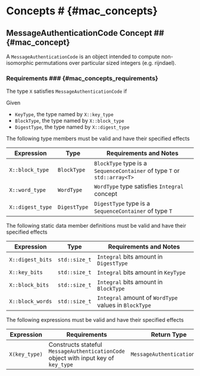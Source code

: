 # Concepts # {#mac_concepts}

## MessageAuthenticationCode Concept ## {#mac_concept}

A ```MessageAuthenticationCode``` is an object intended to compute non-isomorphic permutations over particular sized integers (e.g. rijndael).

### Requirements ### {#mac_concepts_requirements}

The type ```X``` satisfies ```MessageAuthenticationCode``` if

Given
* ```KeyType```, the type named by ```X::key_type```
* ```BlockType```, the type named by ```X::block_type```
* ```DigestType```, the type named by ```X::digest_type```

The following type members must be valid and have their specified effects

|Expression                   |Type            |Requirements and Notes         |
|-----------------------------|----------------|-------------------------------|
|```X::block_type```          |```BlockType``` |```BlockType``` type is a ```SequenceContainer``` of type ```T``` or ```std::array<T>```|
|```X::word_type```           |```WordType```  |```WordType``` type satisfies ```Integral``` concept|
|```X::digest_type```         |```DigestType```|```DigestType``` type is a ```SequenceContainer``` of type ```T```|

The following static data member definitions must be valid and have their specified effects

|Expression          |Type             |Requirements and Notes                 |
|--------------------|-----------------|---------------------------------------|
|```X::digest_bits```|```std::size_t```|```Integral``` bits amount in ```DigestType```|
|```X::key_bits```   |```std::size_t```|```Integral``` bits amount in ```KeyType```|
|```X::block_bits``` |```std::size_t```|```Integral``` bits amount in ```BlockType```|
|```X::block_words```|```std::size_t```|```Integral``` amount of ```WordType``` values in ```BlockType```|

The following expressions must be valid and have their specified effects

|Expression                 |Requirements      |Return Type                    |
|---------------------------|------------------|-------------------------------|
|```X(key_type)```|Constructs stateful ```MessageAuthenticationCode``` object with input key of ```key_type```|```MessageAuthenticationCode```|
